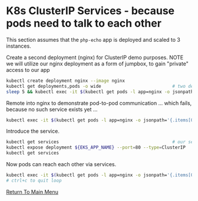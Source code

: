 # K8s ClusterIP Services - because pods need to talk to each other

This section assumes that the `php-echo` app is deployed and scaled to 3 instances.

Create a second deployment (nginx) for ClusterIP demo purposes.
NOTE we will utilize our nginx deployment as a form of jumpbox, to gain "private" access to our app
```bash
kubectl create deployment nginx --image nginx
kubectl get deployments,pods -o wide                           # two deployments, four pods
sleep 5 && kubectl exec -it $(kubectl get pods -l app=nginx -o jsonpath='{.items[0].metadata.name}') -- curl localhost:80
```

Remote into nginx to demonstrate pod-to-pod communication ... which fails, because no such service exists yet ...
```bash
kubectl exec -it $(kubectl get pods -l app=nginx -o jsonpath='{.items[0].metadata.name}') -- curl ${EKS_APP_NAME}:80 # <---- FAILURE!
```

Introduce the service.
```bash
kubectl get services                                           # our service should not currently exist so delete if present
kubectl expose deployment ${EKS_APP_NAME} --port=80 --type=ClusterIP
kubectl get services
```

Now pods can reach each other via services.
```bash
kubectl exec -it $(kubectl get pods -l app=nginx -o jsonpath='{.items[0].metadata.name}') -- /bin/bash -c "while true; do curl ${EKS_APP_NAME}:80; done"
# ctrl+c to quit loop
```

[Return To Main Menu](/README.md)
